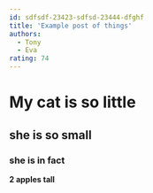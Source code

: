 ```yaml
---
id: sdfsdf-23423-sdfsd-23444-dfghf
title: 'Example post of things'
authors:
  - Tony
  - Eva
rating: 74
---
```


# My cat is so little

## she is so small

### she is in fact

**2 apples tall**
